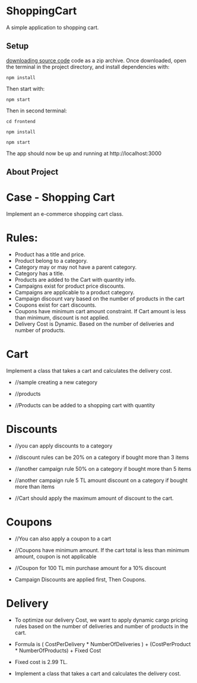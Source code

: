 # ShoppingCart
A simple application to shopping cart. 
## Setup
[downloading source code](https://github.com/firtanaelif/ShoppingCart/archive/master.zip) code as a zip archive.
Once downloaded, open the terminal in the project directory, and install dependencies with:
```
npm install
```
Then start with:
```
npm start
```
Then in second terminal:
```
cd frontend
```
```
npm install
```
```
npm start
```
The app should now be up and running at http://localhost:3000 

## About Project

# Case - Shopping Cart
Implement an e-commerce shopping cart class.
# Rules:
* Product has a title and price.
* Product belong to a category.
* Category may or may not have a parent category.
* Category has a title.
* Products are added to the Cart with quantity info.
* Campaigns exist for product price discounts.
* Campaigns are applicable to a product category.
* Campaign discount vary based on the number of products in the cart
* Coupons exist for cart discounts.
* Coupons have minimum cart amount constraint. If Cart amount is less than minimum, discount is not applied.
* Delivery Cost is Dynamic. Based on the number of deliveries and number of products.

# Cart
Implement a class that takes a cart and calculates the delivery cost.
* //sample creating a new category
 
* //products
 
* //Products can be added to a shopping cart with quantity

 
# Discounts
* //you can apply discounts to a category
* //discount rules can be 20% on a category if bought more than 3 items
* //another campaign rule 50% on a category if bought more than 5 items
* //another campaign rule 5 TL amount discount on a category if bought more than  items
 
* //Cart should apply the maximum amount of discount to the cart.

# Coupons 
* //You can also apply a coupon to a cart
* //Coupons have minimum amount. If the cart total is less than minimum amount, coupon is not applicable
* //Coupon for 100 TL min purchase amount for a 10% discount

 
* Campaign Discounts are applied first, Then Coupons.

# Delivery 

* To optimize our delivery Cost, we want to apply dynamic cargo pricing rules based on the number of deliveries and number of products in the cart.

* Formula is ( CostPerDelivery * NumberOfDeliveries ) + (CostPerProduct * NumberOfProducts) + Fixed Cost
* Fixed cost is 2.99 TL.
* Implement a class that takes a cart and calculates the delivery cost.

